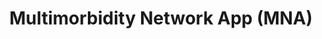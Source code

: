 ---
shinyio: https://pasea.shinyapps.io/kuan_multimorbid_freqapp/
title: Multimorbidity Network App (MNA)
layout: shiny
---